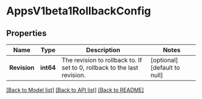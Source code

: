 # AppsV1beta1RollbackConfig

## Properties
Name | Type | Description | Notes
------------ | ------------- | ------------- | -------------
**Revision** | **int64** | The revision to rollback to. If set to 0, rollback to the last revision. | [optional] [default to null]

[[Back to Model list]](../README.md#documentation-for-models) [[Back to API list]](../README.md#documentation-for-api-endpoints) [[Back to README]](../README.md)



